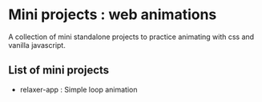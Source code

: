# Mini projects : web animations

A collection of mini standalone projects to practice animating with css and vanilla javascript.

## List of mini projects

- relaxer-app : Simple loop animation